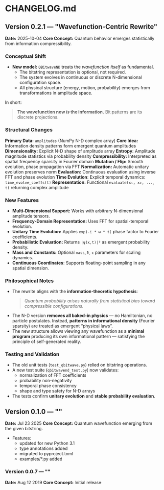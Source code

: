 # CHANGELOG.md

## Version 0.2.1 — "Wavefunction-Centric Rewrite"
**Date:** 2025-10-04
**Core Concept:** Quantum behavior emerges statistically from information compressibility.

### Conceptual Shift
- **New model:** `QBitwaveND` treats the *wavefunction itself* as fundamental.
  - The bitstring representation is optional, not required.
  - The system evolves in continuous or discrete N-dimensional configuration space.
  - All physical structure (energy, motion, probability) emerges from transformations in amplitude space.

In short:
> **The wavefunction now *is* the information.**
> Bit patterns are its discrete projections.



### Structural Changes

**Primary Data:**  `amplitudes` (NumPy N-D complex array)
**Core Idea:** Information density patterns form emergent quantum amplitudes
**Dimensionality:** Explicit N-D shape of amplitude array
**Entropy:** Amplitude magnitude statistics via probability density
**Compressibility:** Interpreted as spatial frequency sparsity in Fourier domain
**Mutation / Flip:** Smooth evolution, phase propagation via FFT
**Normalization:** Automatic unitary evolution preserves norm
**Evaluation:**  Continuous evaluation using inverse FFT and phase evolution
**Time Evolution:** Explicit temporal dynamics: `time_evolve_coeffs(t)`
**Representation:** Functional `evaluate(x₁, x₂, ..., t)` returning complex amplitude


### New Features
- **Multi-Dimensional Support:** Works with arbitrary N-dimensional amplitude tensors.
- **Frequency-Domain Representation:** Uses FFT for spatial-temporal evolution.
- **Unitary Time Evolution:** Applies `exp(-i * ω * t)` phase factor to Fourier coefficients.
- **Probabilistic Evaluation:** Returns `|ψ(x,t)|²` as emergent probability density.
- **Mass and Constants:** Optional `mass`, `ħ`, `c` parameters for scaling dynamics.
- **Continuous Coordinates:** Supports floating-point sampling in any spatial dimension.


### Philosophical Notes
- The rewrite aligns with the **information-theoretic hypothesis**:
  > *Quantum probability arises naturally from statistical bias toward compressible configurations.*
- The N-D version **removes all baked-in physics** — no Hamiltonian, no particle postulates.
  Instead, **patterns in informational density** (Fourier sparsity) are treated as emergent “physical laws”.
- The new structure allows viewing any wavefunction as a **minimal program** producing its own informational pattern — satisfying the principle of self-generated reality.


### Testing and Validation
- The old unit tests (`test_qbitwave.py`) relied on bitstring operations.
- A new test suite (`qbitwavend_test.py`) now validates:
  - normalization of FFT coefficients
  - probability non-negativity
  - temporal phase consistency
  - shape and type safety for N-D arrays
- The tests confirm **unitary evolution** and **stable probability evaluation**.


## Version 0.1.0 — ""
**Date:** Jul 23 2025
**Core Concept:** Quantum wavefunction emerging from the given bitstring.
- Features:
  - updated for new Python 3.1
  - type annotations added
  - migrated to pyproject.toml
  - examples/*.py added

### Version 0.0.7 — ""
**Date:** Aug 12 2019
**Core Concept:** Initial release
